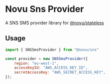 # Novu Sns Provider

A SNS SMS provider library for [@novu/stateless](https://github.com/khulnasoft/teleflow)

## Usage

```javascript
import { SNSSmsProvider } from "@novu/sns"

const provider = new SNSSmsProvider({
    region: "eu-west-1",
    accessKeyId: "AWS_ACCESS_KEY_ID",
    secretAccessKey: "AWS_SECRET_ACCESS_KEY",
});
```
